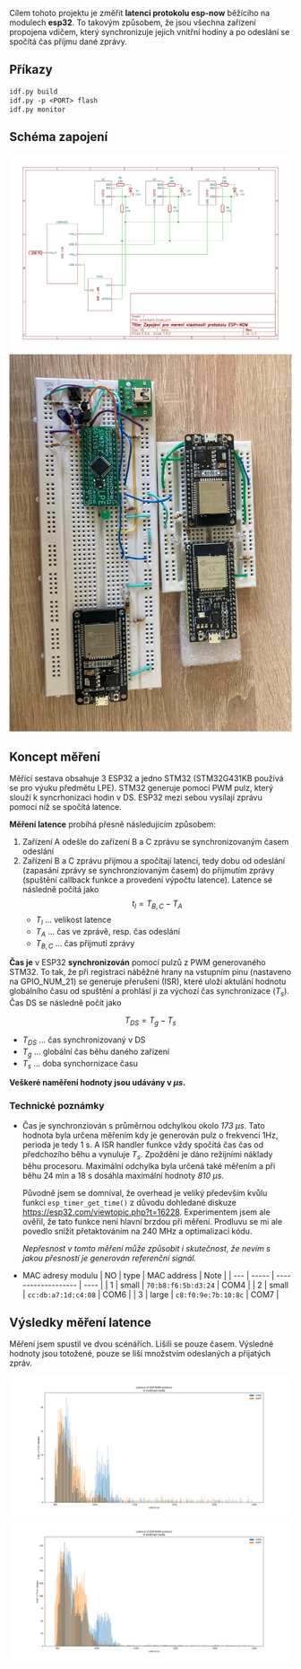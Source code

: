 Cílem tohoto projektu je změřit **latenci protokolu esp-now** běžícího na modulech **esp32**. To takovým způsobem, že jsou všechna zařízení propojena vdičem, který synchronizuje jejich vnitřní hodiny a po odeslání se spočítá čas příjmu dané zprávy.

## Příkazy

```
idf.py build
idf.py -p <PORT> flash
idf.py monitor
```

## Schéma zapojení

![schema zapojeni](schema/schematic.svg)
![foto zapojeni](schema/zapojeni.jpg)

## Koncept měření

Měřící sestava obsahuje 3 ESP32 a jedno STM32 (STM32G431KB používá se pro výuku předmětu LPE). STM32 generuje pomocí PWM pulz, který slouží k syncrhonizaci hodin v DS. ESP32 mezi sebou vysílají zprávu pomocí níž se spočítá latence.

**Měření latence** probíhá přesně následujícím způsobem:
1. Zařízení A odešle do zařízení B a C zprávu se synchronizovaným časem odeslání
2. Zařízení B a C zprávu přijmou a spočítají latenci, tedy dobu od odeslání (zapasání zprávy se synchronziovaným časem) do přijmutím zprávy (spuštění callback funkce a provedení výpočtu latence). Latence se následně počítá jako
   $$
   t_l = T_{B,C}-T_A
   $$
   - $T_l$ ... velikost latence
   - $T_A$ ... čas ve zprávě, resp. čas odeslání
   - $T_{B,C}$ ... čas přijmutí zprávy

**Čas je** v ESP32 **synchronizován** pomocí pulzů z PWM generovaného STM32. To tak, že při registraci náběžné hrany na vstupním pinu (nastaveno na GPIO_NUM_21) se generuje přerušení (ISR), které uloží aktulání hodnotu globálního času od spuštění a prohlásí ji za výchozí čas synchronizace ($T_s$). Čas DS se následně počít jako

   $$
   T_{DS} = T_g - T_s
   $$
   - $T_{DS}$ ... čas synchronizovaný v DS
   - $T_g$ ... globální čas běhu daného zařízení
   - $T_s$ ... doba synchornizace času

**Veškeré naměření hodnoty jsou udávány v *µs*.**

### Technické poznámky

- Čas je synchronziován s průměrnou odchylkou okolo *173 µs*. Tato hodnota byla určena měřením kdy je generován pulz o frekvenci 1Hz, perioda je tedy 1 s. A ISR handler funkce vždy spočítá čas čas od předchozího běhu a vynuluje $T_s$. Zpoždění je dáno režijními náklady běhu procesoru. Maximální odchylka byla určená také měřením a při běhu 24 min a 18 s dosáhla maximální hodnoty *810 µs*.
  
  Původně jsem se domníval, že overhead je veliký především kvůlu funkci `esp_timer_get_time()` z důvodu dohledané diskuze https://esp32.com/viewtopic.php?t=16228. Experimentem jsem ale ověřil, že tato funkce není hlavní brzdou při měření. Prodluvu se mi ale povedlo snížit přetaktováním na 240 MHz a optimalizací kódu.
  
  *Nepřesnost v tomto měření může způsobit i skutečnost, že nevím s jakou přesností je generován referenční signál.*
- MAC adresy modulu
  | NO  | type  | MAC address         | Note |
  | --- | ----- | ------------------- | ---- |
  | 1   | small | `70:b8:f6:5b:d3:24` | COM4 |
  | 2   | small | `cc:db:a7:1d:c4:08` | COM6 |
  | 3   | large | `c8:f0:9e:7b:10:8c` | COM7 |


## Výsledky měření latence

Měření jsem spustil ve dvou scénářích. Lišili se pouze časem. Výsledné hodnoty jsou totožené, pouze se liší množstvím odeslaných a přijatých zpráv.

![A scenario](measure/esp-latency/A.png)
![B scenario](measure/esp-latency/B.png)
